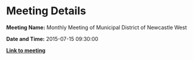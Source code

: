 # Meeting Details

**Meeting Name:** Monthly Meeting of Municipal District of Newcastle West

**Date and Time:** 2015-07-15 09:30:00

**<a href="https://www.limerick.ie/council/whats-on/monthly-meeting-municipal-district-newcastle-west-20" target="_blank">Link to meeting</a>**
